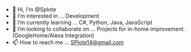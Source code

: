 - 👋 Hi, I’m @Splote
- 👀 I’m interested in ... Development 
- 🌱 I’m currently learning ... C#, Python, Java, JavaScript
- 💞️ I’m looking to collaborate on ... Projects for in-home improvement. (GoogleHome/Alexa Integration)
- 📫 How to reach me ... SPlote14@gmail.com

<!---
Splote/Splote is a ✨ special ✨ repository because its `README.md` (this file) appears on your GitHub profile.
You can click the Preview link to take a look at your changes.
--->
